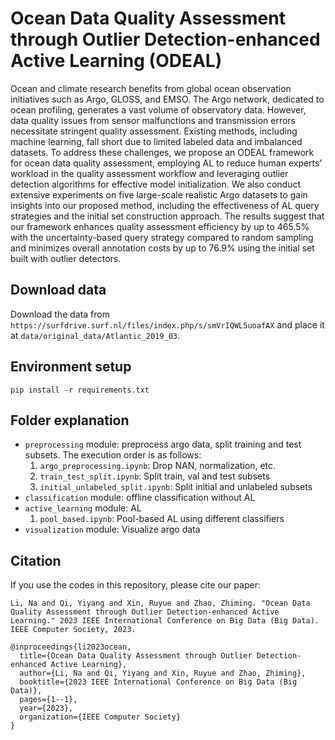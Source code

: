 # Ocean Data Quality Assessment through Outlier Detection-enhanced Active Learning (ODEAL)
Ocean and climate research benefits from global ocean observation initiatives such as Argo, GLOSS, and EMSO. The Argo network, dedicated to ocean profiling, generates a vast volume of observatory data. However, data quality issues from sensor malfunctions and transmission errors necessitate stringent quality assessment. Existing methods, including machine learning, fall short due to limited labeled data and imbalanced datasets. To address these challenges, we propose an ODEAL framework for ocean data quality assessment, employing AL to reduce human experts' workload in the quality assessment workflow and leveraging outlier detection algorithms for effective model initialization. We also conduct extensive experiments on five large-scale realistic Argo datasets to gain insights into our proposed method, including the effectiveness of AL query strategies and the initial set construction approach. The results suggest that our framework enhances quality assessment efficiency by up to 465.5\%  with the uncertainty-based query strategy compared to random sampling and minimizes overall annotation costs by up to 76.9\% using the initial set built with outlier detectors. 

## Download data
Download the data from `https://surfdrive.surf.nl/files/index.php/s/smVrIQWL5uoafAX` and place it at
`data/original_data/Atlantic_2019_03`. 

## Environment setup
`pip install -r requirements.txt`


## Folder explanation
- `preprocessing` module: preprocess argo data, split training and test subsets. The execution order is as follows: 
    1. `argo_preprocessing.ipynb`: Drop NAN, normalization, etc. 
    1.  `train_test_split.ipynb`: Split train, val and test subsets
    1. `initial_unlabeled_split.ipynb`: Split initial and unlabeled subsets
- `classification` module: offline classification without AL
- `active_learning` module: AL
    1. `pool_based.ipynb`: Pool-based AL using different classifiers
- `visualization` module: Visualize argo data



## Citation
If you use the codes in this repository, please cite our paper: 
```
Li, Na and Qi, Yiyang and Xin, Ruyue and Zhao, Zhiming. "Ocean Data Quality Assessment through Outlier Detection-enhanced Active Learning." 2023 IEEE International Conference on Big Data (Big Data). IEEE Computer Society, 2023.
```

```
@inproceedings{li2023ocean,
  title={Ocean Data Quality Assessment through Outlier Detection-enhanced Active Learning},
  author={Li, Na and Qi, Yiyang and Xin, Ruyue and Zhao, Zhiming},
  booktitle={2023 IEEE International Conference on Big Data (Big Data)},
  pages={1--1},
  year={2023},
  organization={IEEE Computer Society}
}
```